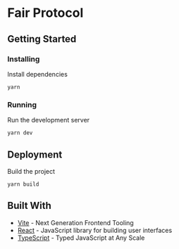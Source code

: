 # Fair Protocol

<!-- Documentation on how to start a vite project with steps -->

## Getting Started


### Installing

Install dependencies

```
yarn
``` 

### Running

Run the development server

```
yarn dev
```

## Deployment

Build the project

```
yarn build
```

## Built With

* [Vite](https://vitejs.dev/) - Next Generation Frontend Tooling
* [React](https://reactjs.org/) - JavaScript library for building user interfaces
* [TypeScript](https://www.typescriptlang.org/) - Typed JavaScript at Any Scale

